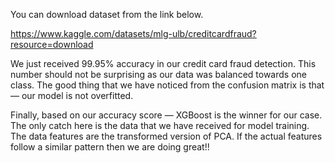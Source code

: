 You can download dataset from the link below.


https://www.kaggle.com/datasets/mlg-ulb/creditcardfraud?resource=download


We just received 99.95% accuracy in our credit card fraud detection. This number should not be surprising as our data was balanced towards one class. The good thing that we have noticed from the confusion matrix is that — our model is not overfitted.

Finally, based on our accuracy score — XGBoost is the winner for our case. The only catch here is the data that we have received for model training. The data features are the transformed version of PCA. If the actual features follow a similar pattern then we are doing great!!
